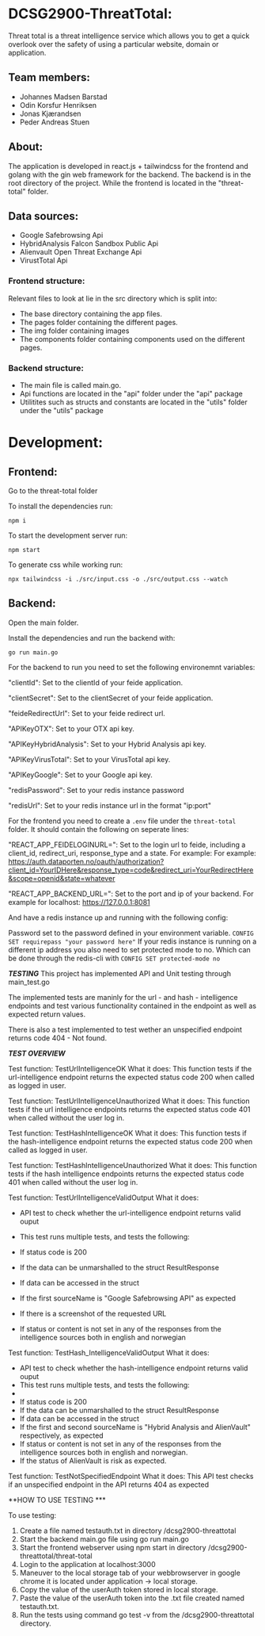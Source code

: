 # DCSG2900-ThreatTotal:

Threat total is a threat intelligence service which allows you to get a quick overlook over the safety of using a particular website, 
domain or application. 

## Team members:

* Johannes Madsen Barstad
* Odin Korsfur Henriksen
* Jonas Kjærandsen
* Peder Andreas Stuen

## About:

The application is developed in react.js + tailwindcss for the frontend and golang with the gin web framework for the backend.
The backend is in the root directory of the project.
While the frontend is located in the "threat-total" folder.

## Data sources:
- Google Safebrowsing Api
- HybridAnalysis Falcon Sandbox Public Api
- Alienvault Open Threat Exchange Api
- VirustTotal Api


### Frontend structure:
Relevant files to look at lie in the src directory which is split into:
- The base directory containing the app files.
- The pages folder containing the different pages.
- The img folder containing images
- The components folder containing components used on the different pages.

### Backend structure:
- The main file is called main.go.
- Api functions are located in the "api" folder under the "api" package
- Utilitites such as structs and constants are located in the "utils" folder under the "utils" package


# Development:

## Frontend:

Go to the threat-total folder

To install the dependencies run:

`npm i`

To start the development server run:

`npm start`

To generate css while working run:

`npx tailwindcss -i ./src/input.css -o ./src/output.css --watch`

## Backend:

Open the main folder.

Install the dependencies and run the backend with:

`go run main.go`

For the backend to run you need to set the following environemnt variables:

"clientId": Set to the clientId of your feide application.

"clientSecret": Set to the clientSecret of your feide application.

"feideRedirectUrl": Set to your feide redirect url.

"APIKeyOTX": Set to your OTX api key.

"APIKeyHybridAnalysis": Set to your Hybrid Analysis api key.

"APIKeyVirusTotal": Set to your VirusTotal api key.

"APIKeyGoogle": Set to your Google api key.

"redisPassword": Set to your redis instance password

"redisUrl": Set to your redis instance url in the format "ip:port"

For the frontend you need to create a `.env` file under the `threat-total` folder. It should contain the following on seperate lines:

"REACT_APP_FEIDELOGINURL=": Set to the login url to feide, including a client_id, redirect_uri, response_type and a state. For example:
For example: https://auth.dataporten.no/oauth/authorization?client_id=YourIDHere&response_type=code&redirect_uri=YourRedirectHere&scope=openid&state=whatever

"REACT_APP_BACKEND_URL=": Set to the port and ip of your backend. For example for localhost: https://127.0.0.1:8081

And have a redis instance up and running with the following config:

Password set to the password defined in your environment variable.
`CONFIG SET requirepass "your password here"`
If your redis instance is running on a different ip address you also need to set
protected mode to no.
Which can be done through the redis-cli with `CONFIG SET protected-mode no`

***TESTING***
This project has implemented API and Unit testing through main_test.go

The implemented tests are maninly for the url - and hash - intelligence endpoints and test various functionality contained in the endpoint as well as expected return values.

There is also a test implemented to test wether an unspecified endpoint returns code 404 - Not found. 

***TEST OVERVIEW***

Test function: TestUrlIntelligenceOK
What it does: This function tests if the url-intelligence endpoint returns the expected status code 200 when called as logged in user.

Test function: TestUrlIntelligenceUnauthorized
What it does: This function tests if the url intelligence endpoints returns the expected status code 401 when called without the user log in.

Test function: TestHashIntelligenceOK
What it does: This function tests if the hash-intelligence endpoint returns the expected status code 200 when called as logged in user.

Test function: TestHashIntelligenceUnauthorized
What it does: This function tests if the hash intelligence endpoints returns the expected status code 401 when called without the user log in.

Test function: TestUrlIntelligenceValidOutput
What it does: 
* API test to check whether the url-intelligence endpoint returns valid ouput
* This test runs multiple tests, and tests the following:

* If status code is 200
* If the data can be unmarshalled to the struct ResultResponse
* If data can be accessed in the struct
* If the first sourceName is "Google Safebrowsing API" as expected
* If there is a screenshot of the requested URL
* If status or content is not set in any of the responses from the intelligence sources both in english and norwegian


Test function: TestHash_IntelligenceValidOutput
What it does:
* API test to check whether the hash-intelligence endpoint returns valid ouput
* This test runs multiple tests, and tests the following:
*
* If status code is 200
* If the data can be unmarshalled to the struct ResultResponse
* If data can be accessed in the struct
* If the first and second sourceName is "Hybrid Analysis and AlienVault" respectively, as expected
* If status or content is not set in any of the responses from the intelligence sources both in english and norwegian.
* If the status of AlienVault is risk as expected.


Test function: TestNotSpecifiedEndpoint
What it does:  This API test checks if an unspecified endpoint in the API returns 404 as expected 

**HOW TO USE TESTING ***

To use testing:

1. Create a file named testauth.txt in directory /dcsg2900-threattotal
2. Start the backend main.go file using go run main.go
3. Start the frontend webserver using npm start in directory /dcsg2900-threattotal/threat-total
4. Login to the application at localhost:3000
5. Maneuver to the local storage tab of your webbrowserver in google chrome it is located under application -> local storage.
6. Copy the value of the userAuth token stored in local storage.
7. Paste the value of the userAuth token into the .txt file created named testauth.txt.
8. Run the tests using command go test -v from the /dcsg2900-threattotal directory. 